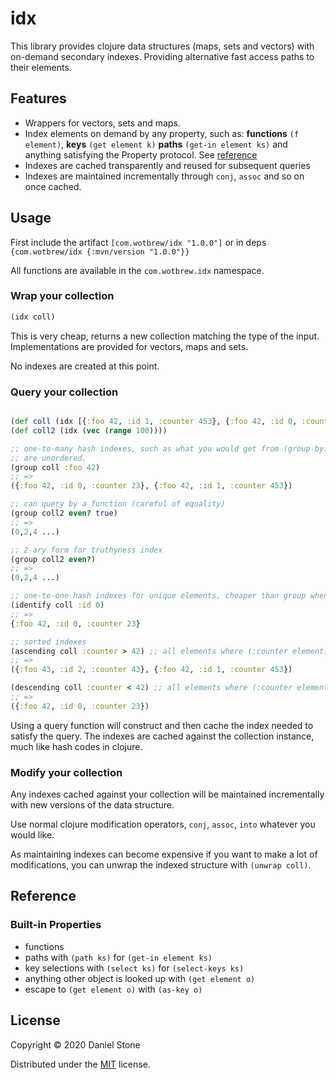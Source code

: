 # idx

This library provides clojure data structures (maps, sets and vectors) with on-demand secondary indexes. Providing 
alternative fast access paths to their elements.

## Features

- Wrappers for vectors, sets and maps.
- Index elements on demand by any property, such as: **functions** `(f element)`, **keys** `(get element k)` **paths** `(get-in element ks)` and anything satisfying the Property protocol. See [reference](#built-in-properties)
- Indexes are cached transparently and reused for subsequent queries
- Indexes are maintained incrementally through `conj`, `assoc` and so on once cached.
  
## Usage

First include the artifact ```[com.wotbrew/idx "1.0.0"]``` or in deps `{com.wotbrew/idx {:mvn/version "1.0.0"}}`

All functions are available in the `com.wotbrew.idx` namespace.

### Wrap your collection

```clojure 
(idx coll)
```

This is very cheap, returns a new collection matching the type of the input. Implementations are provided for vectors, maps and sets.

No indexes are created at this point.

### Query your collection 

```clojure

(def coll (idx [{:foo 42, :id 1, :counter 453}, {:foo 42, :id 0, :counter 23}, {:foo 43, :id 2, :counter 43}]))
(def coll2 (idx (vec (range 100))))

;; one-to-many hash indexes, such as what you would get from (group-by). Unlike group-by the resulting sequences
;; are unordered.
(group coll :foo 42)
;; =>
({:foo 42, :id 0, :counter 23}, {:foo 42, :id 1, :counter 453})

;; can query by a function (careful of equality)
(group coll2 even? true) 
;; => 
(0,2,4 ...)

;; 2-ary form for truthyness index
(group coll2 even?)
;; =>
(0,2,4 ...)

;; one-to-one hash indexes for unique elements, cheaper than group when you have exactly one element for each value of the property.
(identify coll :id 0) 
;; => 
{:foo 42, :id 0, :counter 23}

;; sorted indexes 
(ascending coll :counter > 42) ;; all elements where (:counter element) > 42 in ascending order
;; => 
({:foo 43, :id 2, :counter 43}, {:foo 42, :id 1, :counter 453})

(descending coll :counter < 42) ;; all elements where (:counter element) < 42 in descending order
;; =>
({:foo 42, :id 0, :counter 23})
```

Using a query function will construct and then cache the index needed to satisfy the query. The indexes are cached
against the collection instance, much like hash codes in clojure.

### Modify your collection

Any indexes cached against your collection will be maintained incrementally with new versions of the data structure.

Use normal clojure modification operators, `conj`, `assoc`, `into` whatever you would like.

As maintaining indexes can become expensive if you want to make a lot of modifications, you can unwrap the indexed structure
with `(unwrap coll)`.

## Reference

### Built-in Properties

- functions
- paths with `(path ks)` for `(get-in element ks)`
- key selections with `(select ks)` for `(select-keys ks)`
- anything other object is looked up with `(get element o)`
- escape to `(get element o)` with `(as-key o)`

## License

Copyright © 2020 Daniel Stone

Distributed under the [MIT](https://opensource.org/licenses/MIT) license.